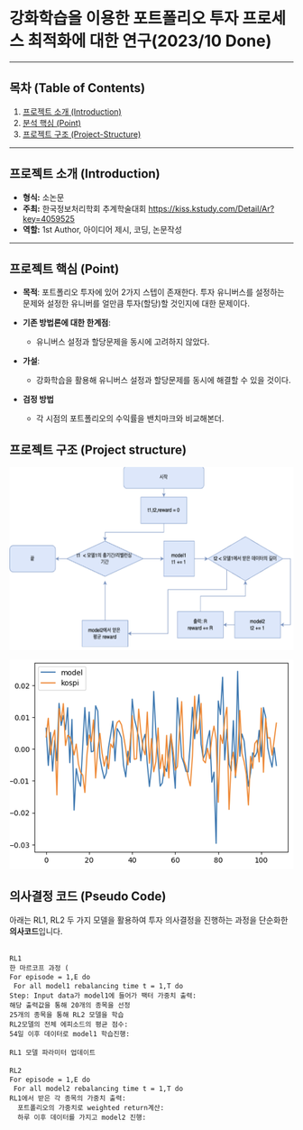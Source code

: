 #  강화학습을 이용한 포트폴리오 투자 프로세스 최적화에 대한 연구(2023/10 Done)
---

## 목차 (Table of Contents)

1. [프로젝트 소개 (Introduction)](#프로젝트-소개-introduction)  
2. [분석 핵심 (Point)](#프로젝트-핵심-Point)  
3. [프로젝트 구조 (Project-Structure)](#프로젝트-구조-project-structure)  


---
## 프로젝트 소개 (Introduction)
- **형식:** 소논문
- **주최:** 한국정보처리학회 추계학술대회 https://kiss.kstudy.com/Detail/Ar?key=4059525
- **역할:** 1st Author, 아이디어 제시, 코딩, 논문작성
---

## 프로젝트 핵심 (Point)

- **목적**: 포트폴리오 투자에 있어 2가지 스텝이 존재한다. 투자 유니버스를 설정하는 문제와 설정한 유니버를 얼만큼 투자(할당)할 것인지에 대한 문제이다. 
- **기존 방법론에 대한 한계점**:
  - 유니버스 설정과 할당문제을 동시에 고려하지 않았다.
    
- **가설**:
  - 강화학습을 활용해 유니버스 설정과 할당문제를 동시에 해결할 수 있을 것이다.
     

- **검정 방법**
  - 각 시점의 포트폴리오의 수익률을 밴치마크와 비교해본더.  


## 프로젝트 구조 (Project structure)
![workflow](./images/work_flow.png)

![Performance](./images/Performance.png)

## 의사결정 코드 (Pseudo Code)

아래는 RL1, RL2 두 가지 모델을 활용하여 투자 의사결정을 진행하는 과정을 단순화한 **의사코드**입니다.



```plaintext

RL1
한 마르코프 과정 ( 
For episode = 1,E do
 For all model1 rebalancing time t = 1,T do
Step: Input data가 model1에 들어가 팩터 가중치 출력: 
해당 출력값을 통해 20개의 종목을 선정
25개의 종목을 통해 RL2 모델을 학습
RL2모델의 전체 에피소드의 평균 점수: 
54일 이후 데이터로 model1 학습진행: 

RL1 모델 파라미터 업데이트

RL2 
For episode = 1,E do
 For all model2 rebalancing time t = 1,T do
RL1에서 받은 각 종목의 가중치 출력:  
  포트폴리오의 가중치로 weighted return계산:  
  하루 이후 데이터를 가지고 model2 진행:  


